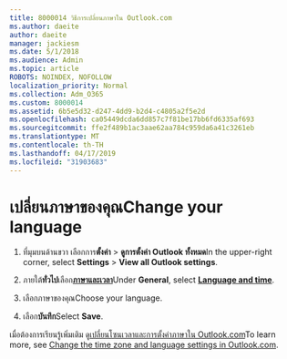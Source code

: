 ```yaml
---
title: 8000014 วิธีการเปลี่ยนภาษาใน Outlook.com
ms.author: daeite
author: daeite
manager: jackiesm
ms.date: 5/1/2018
ms.audience: Admin
ms.topic: article
ROBOTS: NOINDEX, NOFOLLOW
localization_priority: Normal
ms.collection: Adm_O365
ms.custom: 8000014
ms.assetid: 6b5e5d32-d247-4dd9-b2d4-c4805a2f5e2d
ms.openlocfilehash: ca05449dcda6dd857c7f81be17bb6fd6335af693
ms.sourcegitcommit: ffe2f489b1ac3aae62aa784c959da6a41c3261eb
ms.translationtype: MT
ms.contentlocale: th-TH
ms.lasthandoff: 04/17/2019
ms.locfileid: "31903683"
---
```

# <a name="change-your-language"></a><span data-ttu-id="c4c98-102">เปลี่ยนภาษาของคุณ</span><span class="sxs-lookup"><span data-stu-id="c4c98-102">Change your language</span></span>

1. <span data-ttu-id="c4c98-103">ที่มุมบนด้านขวา เลือกการ**ตั้งค่า** \> **ดูการตั้งค่า Outlook ทั้งหมด**</span><span class="sxs-lookup"><span data-stu-id="c4c98-103">In the upper-right corner, select **Settings** \> **View all Outlook settings**.</span></span>
    
2. <span data-ttu-id="c4c98-104">ภายใต้**ทั่วไป**เลือก[**ภาษาและเวลา**](https://outlook.live.com/mail/options/general/timeAndLanguage)</span><span class="sxs-lookup"><span data-stu-id="c4c98-104">Under **General**, select [**Language and time**](https://outlook.live.com/mail/options/general/timeAndLanguage).</span></span>
    
3. <span data-ttu-id="c4c98-105">เลือกภาษาของคุณ</span><span class="sxs-lookup"><span data-stu-id="c4c98-105">Choose your language.</span></span>
    
4. <span data-ttu-id="c4c98-106">เลือก**บันทึก**</span><span class="sxs-lookup"><span data-stu-id="c4c98-106">Select **Save**.</span></span>
    
<span data-ttu-id="c4c98-107">เมื่อต้องการเรียนรู้เพิ่มเติม ดู[เปลี่ยนโซนเวลาและการตั้งค่าภาษาใน Outlook.com](https://go.microsoft.com/fwlink/p/?linkid=873132)</span><span class="sxs-lookup"><span data-stu-id="c4c98-107">To learn more, see [Change the time zone and language settings in Outlook.com](https://go.microsoft.com/fwlink/p/?linkid=873132).</span></span>
  

